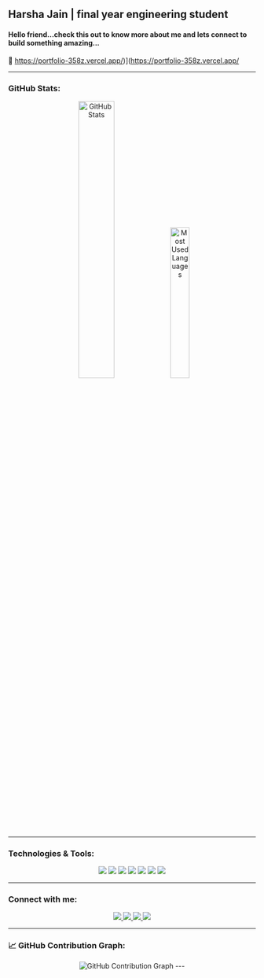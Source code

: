 ## Harsha Jain | final year engineering student 
#### Hello friend...check this out to know more about me and lets connect to build something amazing...
🔗 https://portfolio-358z.vercel.app/)](https://portfolio-358z.vercel.app/

---

###  GitHub Stats:

<p align="center">
  <img src="https://github-readme-stats.vercel.app/api?username=Alexrdj11&show_icons=true&theme=radical" alt="GitHub Stats" width="38%"/>
  <img src="https://github-readme-stats.vercel.app/api/top-langs/?username=Alexrdj11&layout=compact&theme=radical" alt="Most Used Languages" width="28%"/>
</p>

---

###  Technologies & Tools:

<p align="center">
  <img src="https://img.shields.io/badge/Java-239120?style=for-the-badge&logo=java&logoColor=white"/>
  <img src="https://img.shields.io/badge/Python-3776AB?style=for-the-badge&logo=python&logoColor=white"/>
  <img src="https://img.shields.io/badge/React-20232A?style=for-the-badge&logo=react&logoColor=61DAFB"/>
  <img src="https://img.shields.io/badge/HTML5-E34F26?style=for-the-badge&logo=html5&logoColor=white"/>
  <img src="https://img.shields.io/badge/CSS3-1572B6?style=for-the-badge&logo=css3&logoColor=white"/>
  <img src="https://img.shields.io/badge/TensorFlow-FF6F00?style=for-the-badge&logo=tensorflow&logoColor=white"/>
  <img src="https://img.shields.io/badge/MongoDB-47A248?style=for-the-badge&logo=mongodb&logoColor=white"/>

</p>

---

### Connect with me:

<p align="center">
  <a href="https://instagram.com/hj_hj0502" target="_blank">
    <img src="https://img.shields.io/badge/Instagram-E4405F?style=for-the-badge&logo=instagram&logoColor=white"/>
  </a>
  <a href="https://discord.gg/Nhj5gQC7" target="_blank">
    <img src="https://img.shields.io/badge/Discord-5865F2?style=for-the-badge&logo=discord&logoColor=white"/>
  </a>
  <a href="mailto:harshahjain4@gmail.com" target="_blank">
    <img src="https://img.shields.io/badge/Gmail-D14836?style=for-the-badge&logo=gmail&logoColor=white"/>
  </a>
  <a href="https://linkedin.com/in/harsha-jain-469377253/" target="_blank">
    <img src="https://img.shields.io/badge/LinkedIn-0A66C2?style=for-the-badge&logo=linkedin&logoColor=white"/>
  </a>
</p>

---

### 📈 GitHub Contribution Graph:

<p align="center">
  <img src="https://github-readme-activity-graph.vercel.app/graph?username=Alexrdj11&theme=react-dark" alt="GitHub Contribution Graph" />
---

